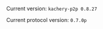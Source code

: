 <!-- This file was automatically generated by jinjaroot. Do not edit directly. -->
Current version: `kachery-p2p 0.8.27`

Current protocol version: `0.7.0p`
